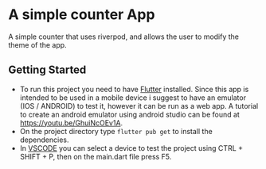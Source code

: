 # A simple counter App 

A simple counter that uses riverpod, and allows the user to modify the theme of the app.

## Getting Started

- To run this project you need to have [Flutter](https://docs.flutter.dev/get-started/install) installed. Since this app is intended to be used in a mobile device i suggest to have an emulator (IOS / ANDROID) to test it, however it can be run as a web app. A tutorial to create an android emulator using android studio can be found at https://youtu.be/GhuiNcOEv1A.
- On the project directory type ```flutter pub get``` to install the dependencies. 
- In [VSCODE](https://code.visualstudio.com) you can select a device to test the project using CTRL + SHIFT + P, then on the main.dart file press F5.
